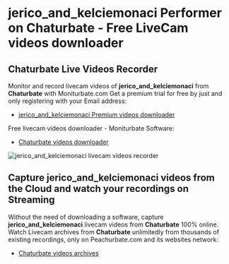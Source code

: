 # jerico_and_kelciemonaci Performer on Chaturbate - Free LiveCam videos downloader

## Chaturbate Live Videos Recorder

Monitor and record livecam videos of **jerico_and_kelciemonaci** from **Chaturbate** with Moniturbate.com
Get a premium trial for free by just and only registering with your Email address:
* [jerico_and_kelciemonaci Premium videos downloader](https://moniturbate.com/request-demo-licence-key.html)

Free livecam videos downloader - Moniturbate Software:
* [Chaturbate videos downloader](https://moniturbate.com/moniturbate-download-software.html)

![jerico_and_kelciemonaci livecam videos recorder](https://peachurnet.com/templates/moniturbate-software.png)


## Capture jerico_and_kelciemonaci videos from the Cloud and watch your recordings on Streaming

Without the need of downloading a software, capture **jerico_and_kelciemonaci** livecam videos from **Chaturbate** 100% online.
Watch Livecam archives from **Chaturbate** unlimitedly from thousands of existing recordings, only on Peachurbate.com and its websites network:
* [Chaturbate videos archives](https://peachurnet.com/)